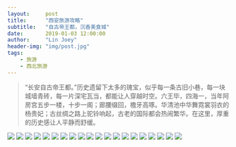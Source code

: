 ```yaml
---
layout:     post
title:      "西安旅游攻略"
subtitle:   "自古帝王都，沉香美食城"
date:       2019-01-03 12:00:00
author:     "Lin Joey"
header-img: "img/post.jpg"
tags:
    - 旅游
    - 西北旅游
---
```

>“长安自古帝王都。”历史遗留下太多的瑰宝，似乎每一条古旧小巷，每一块城墙青砖，每一片深宅瓦当，都能让人穿越时空。六王毕，四海一，当年阿房宫五步一楼，十步一阁；廊腰缀回，檐牙高啄。华清池中华舞霓裳羽衣的杨贵妃；古丝绸之路上驼铃响起，古老的国际都会热闹繁华。在这里，厚重的历史感让人平静而舒缓。

![](https://linjoey-image.oss-cn-beijing.aliyuncs.com/我是驴友-西安_页面_01.jpg)
![](https://linjoey-image.oss-cn-beijing.aliyuncs.com/我是驴友-西安_页面_02.jpg)
![](https://linjoey-image.oss-cn-beijing.aliyuncs.com/我是驴友-西安_页面_03.jpg)
![](https://linjoey-image.oss-cn-beijing.aliyuncs.com/我是驴友-西安_页面_04.jpg)
![](https://linjoey-image.oss-cn-beijing.aliyuncs.com/我是驴友-西安_页面_05.jpg)
![](https://linjoey-image.oss-cn-beijing.aliyuncs.com/我是驴友-西安_页面_06.jpg)
![](https://linjoey-image.oss-cn-beijing.aliyuncs.com/我是驴友-西安_页面_07.jpg)
![](https://linjoey-image.oss-cn-beijing.aliyuncs.com/我是驴友-西安_页面_08.jpg)
![](https://linjoey-image.oss-cn-beijing.aliyuncs.com/我是驴友-西安_页面_09.jpg)
![](https://linjoey-image.oss-cn-beijing.aliyuncs.com/我是驴友-西安_页面_10.jpg)
![](https://linjoey-image.oss-cn-beijing.aliyuncs.com/我是驴友-西安_页面_11.jpg)
![](https://linjoey-image.oss-cn-beijing.aliyuncs.com/我是驴友-西安_页面_12.jpg)
![](https://linjoey-image.oss-cn-beijing.aliyuncs.com/我是驴友-西安_页面_13.jpg)
![](https://linjoey-image.oss-cn-beijing.aliyuncs.com/我是驴友-西安_页面_14.jpg)
![](https://linjoey-image.oss-cn-beijing.aliyuncs.com/我是驴友-西安_页面_15.jpg)
![](https://linjoey-image.oss-cn-beijing.aliyuncs.com/我是驴友-西安_页面_16.jpg)
![](https://linjoey-image.oss-cn-beijing.aliyuncs.com/我是驴友-西安_页面_17.jpg)
![](https://linjoey-image.oss-cn-beijing.aliyuncs.com/我是驴友-西安_页面_18.jpg)
![](https://linjoey-image.oss-cn-beijing.aliyuncs.com/我是驴友-西安_页面_19.jpg)
![](https://linjoey-image.oss-cn-beijing.aliyuncs.com/我是驴友-西安_页面_20.jpg)
